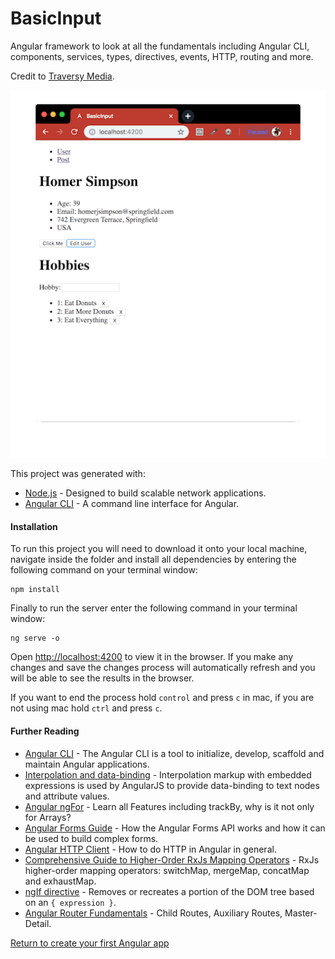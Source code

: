# BasicInput
Angular framework to look at all the fundamentals including Angular CLI, components, services, types, directives, events, HTTP, routing and more.

Credit to [Traversy Media](https://www.youtube.com/watch?v=KhzGSHNhnbI).

![basic-animate](./img/basic-animate.gif)

This project was generated with:
- [Node.js](https://nodejs.org/en/download/package-manager/) - Designed to build scalable network applications.
- [Angular CLI](https://github.com/angular/angular-cli) - A command line interface for Angular.

#### Installation
To run this project you will need to download it onto your local machine, navigate inside the folder and install all dependencies by entering the following command on your terminal window:
```
npm install
```
Finally to run the server enter the following command in your terminal window:
```
ng serve -o
```
Open [http://localhost:4200](http://localhost:4200) to view it in the browser. If you make any changes and save the changes process will automatically refresh and you will be able to see the results in the browser.

If you want to end the process hold `control` and press `c` in mac, if you are not using mac hold `ctrl` and press `c`.

#### Further Reading
- [Angular CLI](https://github.com/angular/angular-cli/wiki) - The Angular CLI is a tool to initialize, develop, scaffold and maintain Angular applications.
- [Interpolation and data-binding](https://docs.angularjs.org/guide/interpolation) - Interpolation markup with embedded expressions is used by AngularJS to provide data-binding to text nodes and attribute values.
- [Angular ngFor](https://blog.angular-university.io/angular-2-ngfor/) - Learn all Features including trackBy, why is it not only for Arrays?
- [Angular Forms Guide](https://blog.angular-university.io/introduction-to-angular-2-forms-template-driven-vs-model-driven/) - How the Angular Forms API works and how it can be used to build complex forms. 
- [Angular HTTP Client](https://blog.angular-university.io/angular-http/) - How to do HTTP in Angular in general.
- [Comprehensive Guide to Higher-Order RxJs Mapping Operators](https://blog.angular-university.io/rxjs-higher-order-mapping/) - RxJs higher-order mapping operators: switchMap, mergeMap, concatMap and exhaustMap.
- [ngIf directive](https://docs.angularjs.org/api/ng/directive/ngIf) - Removes or recreates a portion of the DOM tree based on an `{ expression }`.
- [Angular Router Fundamentals](https://blog.angular-university.io/angular2-router/) - Child Routes, Auxiliary Routes, Master-Detail.

[Return to create your first Angular app](../README.md)
